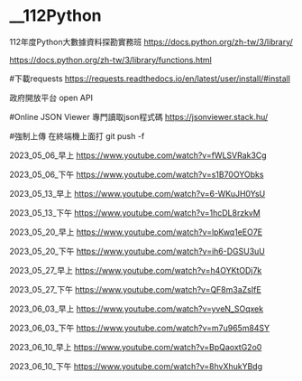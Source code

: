 # __112Python
112年度Python大數據資料探勘實務班
https://docs.python.org/zh-tw/3/library/

https://docs.python.org/zh-tw/3/library/functions.html

#下載requests
https://requests.readthedocs.io/en/latest/user/install/#install

政府開放平台 open API

#Online JSON Viewer 專門讀取json程式碼
https://jsonviewer.stack.hu/

#強制上傳 在終端機上面打
git push -f


2023_05_06_早上
https://www.youtube.com/watch?v=fWLSVRak3Cg

2023_05_06_下午
https://www.youtube.com/watch?v=s1B70OYObks

2023_05_13_早上
https://www.youtube.com/watch?v=6-WKuJH0YsU

2023_05_13_下午
https://www.youtube.com/watch?v=1hcDL8rzkvM

2023_05_20_早上
https://www.youtube.com/watch?v=lpKwq1eEO7E

2023_05_20_下午
https://www.youtube.com/watch?v=ih6-DGSU3uU

2023_05_27_早上
https://www.youtube.com/watch?v=h4OYKtODj7k

2023_05_27_下午
https://www.youtube.com/watch?v=QF8m3aZsIfE

2023_06_03_早上
https://www.youtube.com/watch?v=yveN_SOqxek

2023_06_03_下午
https://www.youtube.com/watch?v=m7u965m84SY

2023_06_10_早上
https://www.youtube.com/watch?v=BpQaoxtG2o0

2023_06_10_下午
https://www.youtube.com/watch?v=8hvXhukYBdg
















